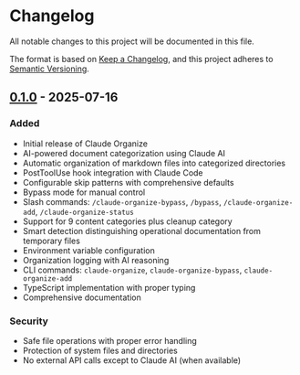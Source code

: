 # Changelog

All notable changes to this project will be documented in this file.

The format is based on [Keep a Changelog](https://keepachangelog.com/en/1.0.0/),
and this project adheres to [Semantic Versioning](https://semver.org/spec/v2.0.0.html).

## [0.1.0] - 2025-07-16

### Added

- Initial release of Claude Organize
- AI-powered document categorization using Claude AI
- Automatic organization of markdown files into categorized directories
- PostToolUse hook integration with Claude Code
- Configurable skip patterns with comprehensive defaults
- Bypass mode for manual control
- Slash commands: `/claude-organize-bypass`, `/bypass`, `/claude-organize-add`, `/claude-organize-status`
- Support for 9 content categories plus cleanup category
- Smart detection distinguishing operational documentation from temporary files
- Environment variable configuration
- Organization logging with AI reasoning
- CLI commands: `claude-organize`, `claude-organize-bypass`, `claude-organize-add`
- TypeScript implementation with proper typing
- Comprehensive documentation

### Security

- Safe file operations with proper error handling
- Protection of system files and directories
- No external API calls except to Claude AI (when available)

[0.1.0]: https://github.com/ramakay/claude-organize/releases/tag/v0.1.0
